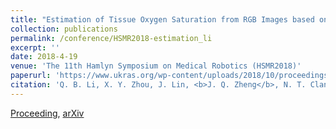 ```yaml
---
title: "Estimation of Tissue Oxygen Saturation from RGB Images based on Pixel-level Image Translation"
collection: publications
permalink: /conference/HSMR2018-estimation_li
excerpt: ''
date: 2018-4-19
venue: 'The 11th Hamlyn Symposium on Medical Robotics (HSMR2018)'
paperurl: 'https://www.ukras.org/wp-content/uploads/2018/10/proceedings_HSMR18_lo-4.pdf'
citation: 'Q. B. Li, X. Y. Zhou, J. Lin, <b>J. Q. Zheng</b>, N. T. Clancy, and D. S. Elson, "Estimation of Tissue Oxygen Saturation from RGB Images based on Pixel-level Image Translation", in <i>Proc. of the Hamlyn Symposium on Medical Robotics (HSMR)</i>, 2018.'
---
```

[Proceeding](https://www.ukras.org/wp-content/uploads/2018/10/proceedings_HSMR18_lo-4.pdf), [arXiv](https://arxiv.org/ftp/arxiv/papers/1804/1804.07116.pdf)
